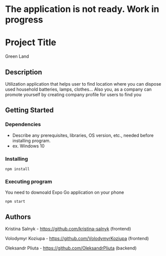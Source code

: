# The application is not ready. Work in progress

# Project Title

Green Land

## Description

Utilization application that helps user to find location where you can dispose used household batteries, lamps, clothes...
Also you, as a company can promote yourself by creating company profile for users to find you


## Getting Started

### Dependencies

* Describe any prerequisites, libraries, OS version, etc., needed before installing program.
* ex. Windows 10

### Installing

```
npm install
```

### Executing program

You need to downoald Expo Go application on your phone
```
npm start
```

## Authors

Kristina Salnyk - https://github.com/kristina-salnyk (frontend)

Volodymyr Koziupa - https://github.com/VolodymyrKoziupa (frontend)

Oleksandr Pliuta - https://github.com/OleksandrPliuta (backend)

